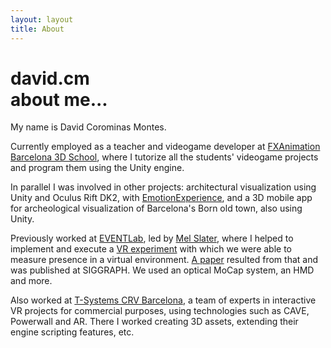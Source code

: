 ```yaml
---
layout: layout
title: About
---
```


<h1>
david.cm<section class="byline">about me...</section>
</h1>

My name is David Corominas Montes.

Currently employed as a teacher and videogame developer at [FXAnimation Barcelona 3D School](http://www.fxanimation.es), where I tutorize all the students' videogame projects and program them using the Unity engine.

In parallel I was involved in other projects: architectural visualization using Unity and Oculus Rift DK2, with [EmotionExperience](http://www.emotionexperience.com), and a 3D mobile app for archeological visualization of Barcelona's Born old town, also using Unity.

Previously worked at [EVENTLab](http://www.event-lab.org/), led by [Mel Slater](http://twitter.com/melslater), where I helped to implement and execute a [VR experiment](http://www.youtube.com/watch?v=QEKxyhSPiVg) with which we were able to measure presence in a virtual environment. [A paper](http://publicationslist.org/data/melslater/ref-200/a92-slater.pdf) resulted from that and was published at SIGGRAPH. We used an optical MoCap system, an HMD and more.

Also worked at [T-Systems CRV Barcelona](http://www.crviberia.com/), a team of experts in interactive VR projects for commercial purposes, using technologies such as CAVE, Powerwall and AR. There I worked creating 3D assets, extending their engine scripting features, etc.
